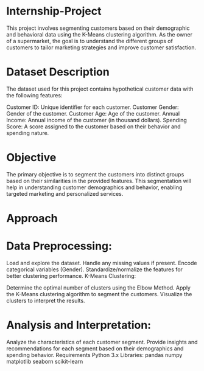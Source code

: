 # Internship-Project
This project involves segmenting customers based on their demographic and behavioral data using the K-Means clustering algorithm. As the owner of a supermarket, the goal is to understand the different groups of customers to tailor marketing strategies and improve customer satisfaction.

# Dataset Description
The dataset used for this project contains hypothetical customer data with the following features:

Customer ID: Unique identifier for each customer.
Customer Gender: Gender of the customer.
Customer Age: Age of the customer.
Annual Income: Annual income of the customer (in thousand dollars).
Spending Score: A score assigned to the customer based on their behavior and spending nature.
# Objective
The primary objective is to segment the customers into distinct groups based on their similarities in the provided features. This segmentation will help in understanding customer demographics and behavior, enabling targeted marketing and personalized services.

# Approach
# Data Preprocessing:

Load and explore the dataset.
Handle any missing values if present.
Encode categorical variables (Gender).
Standardize/normalize the features for better clustering performance.
K-Means Clustering:

Determine the optimal number of clusters using the Elbow Method.
Apply the K-Means clustering algorithm to segment the customers.
Visualize the clusters to interpret the results.
# Analysis and Interpretation:

Analyze the characteristics of each customer segment.
Provide insights and recommendations for each segment based on their demographics and spending behavior.
Requirements
Python 3.x
Libraries:
pandas
numpy
matplotlib
seaborn
scikit-learn

